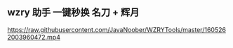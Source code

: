  ## wzry 助手 一键秒换 名刀 + 辉月  
 

https://raw.githubusercontent.com/JavaNoober/WZRYTools/master/1605262003960472.mp4
